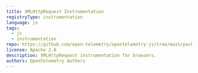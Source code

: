 ```yaml
---
title: XMLHttpRequest Instrumentation
registryType: instrumentation
language: js
tags:
  - js
  - instrumentation
repo: https://github.com/open-telemetry/opentelemetry-js/tree/main/packages/opentelemetry-instrumentation-xml-http-request
license: Apache 2.0
description: XMLHttpRequest instrumentation for browsers.
authors: OpenTelemetry Authors
---
```

